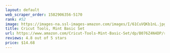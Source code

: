 ```yaml
---
layout: default 
﻿web_scraper_order: 1582906356-5170
rank: #52
image: https://images-na.ssl-images-amazon.com/images/I/61CuVQKb1nL.jpg
title: Cricut Tools, Mint Basic Set
url: https://www.amazon.com/Cricut-Tools-Mint-Basic-Set/dp/B076Z4N4DP/ref=zg_mw_arts-crafts_52?_encoding=UTF8&psc=1&refRID=W0PCYHV7KBFJZ6H1XXBD
reviews: 4.8 out of 5 stars
price: $14.68 
---
```

